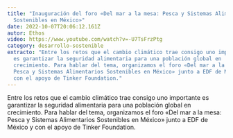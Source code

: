 ```yaml
---
title: "Inauguración del foro «Del mar a la mesa: Pesca y Sistemas Alimentarios
  Sostenibles en México»"
date: 2022-10-07T20:06:12.161Z
autor: Ethos
video: https://www.youtube.com/watch?v=-U7TsFrzPtg
category: desarrollo-sostenible
extracto: "Entre los retos que el cambio climático trae consigo uno importante
  es garantizar la seguridad alimentaria para una población global en
  crecimiento. Para hablar del tema, organizamos el foro «Del mar a la mesa:
  Pesca y Sistemas Alimentarios Sostenibles en México» junto a EDF de México y
  con el apoyo de Tinker Foundation."
---
```

<!--StartFragment-->

Entre los retos que el cambio climático trae consigo uno importante es garantizar la seguridad alimentaria para una población global en crecimiento. Para hablar del tema, organizamos el foro «Del mar a la mesa: Pesca y Sistemas Alimentarios Sostenibles en México» junto a EDF de México y con el apoyo de Tinker Foundation.

<!--EndFragment-->